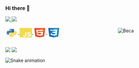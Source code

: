 ### Hi there 👋

<div>
  <a href="https://github.com/rebecacortez">
  <img height="150em" src="https://github-readme-stats.vercel.app/api?username=rebecacortez&show_icons=true&theme=dracula&include_all_commits=true&count_private=true"/>
  <img height="150em" src="https://github-readme-stats.vercel.app/api/top-langs/?username=rebecacortez&layout=compact&langs_count=7&theme=dracula"/>
</div>
  
<div style="display: inline_block"><br>
  
  <img align="center" alt="Python" height="30" width="40" src="https://raw.githubusercontent.com/devicons/devicon/master/icons/python/python-original.svg">
  <img align="center" alt="Js" height="30" width="40" src="https://raw.githubusercontent.com/devicons/devicon/master/icons/javascript/javascript-plain.svg">
  <img align="center" alt="HTML" height="30" width="40" src="https://raw.githubusercontent.com/devicons/devicon/master/icons/html5/html5-original.svg">
  <img align="center" alt="CSS" height="30" width="40" src="https://raw.githubusercontent.com/devicons/devicon/master/icons/css3/css3-original.svg">

<!--
  <img align="center" alt="Ts" height="30" width="40" src="https://raw.githubusercontent.com/devicons/devicon/master/icons/typescript/typescript-plain.svg">
  <img align="center" alt="React" height="30" width="40" src="https://raw.githubusercontent.com/devicons/devicon/master/icons/react/react-original.svg">
  <img align="center" alt="Csharp" height="30" width="40" src="https://raw.githubusercontent.com/devicons/devicon/master/icons/csharp/csharp-original.svg">
-->
  
  <img align="right" alt="Beca" src="https://i.picasion.com/pic91/857fc13e79e645b965189fe65e72b2fa.gif" width="150" height="150" border="0">
</div>

  
  ##
 
<div> 
  <a href="https://www.linkedin.com/in/rebecacortez" target="_blank"><img src="https://img.shields.io/badge/-LinkedIn-%230077B5?style=for-the-badge&logo=linkedin&logoColor=white" target="_blank"></a> 
  <a href = "mailto:hirebecacortez@gmail.com"><img src="https://img.shields.io/badge/-Gmail-%23333?style=for-the-badge&logo=gmail&logoColor=white" target="_blank"></a>
 
  ![Snake animation](https://github.com/rebecacortez/rebecacortez/blob/output/github-contribution-grid-snake.svg)
 
</div>
